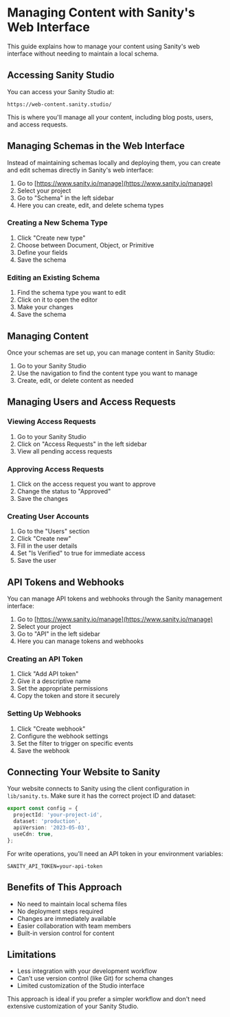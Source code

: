 # Managing Content with Sanity's Web Interface

This guide explains how to manage your content using Sanity's web interface without needing to maintain a local schema.

## Accessing Sanity Studio

You can access your Sanity Studio at:
```
https://web-content.sanity.studio/
```

This is where you'll manage all your content, including blog posts, users, and access requests.

## Managing Schemas in the Web Interface

Instead of maintaining schemas locally and deploying them, you can create and edit schemas directly in Sanity's web interface:

1. Go to [https://www.sanity.io/manage](https://www.sanity.io/manage)
2. Select your project
3. Go to "Schema" in the left sidebar
4. Here you can create, edit, and delete schema types

### Creating a New Schema Type

1. Click "Create new type"
2. Choose between Document, Object, or Primitive
3. Define your fields
4. Save the schema

### Editing an Existing Schema

1. Find the schema type you want to edit
2. Click on it to open the editor
3. Make your changes
4. Save the schema

## Managing Content

Once your schemas are set up, you can manage content in Sanity Studio:

1. Go to your Sanity Studio
2. Use the navigation to find the content type you want to manage
3. Create, edit, or delete content as needed

## Managing Users and Access Requests

### Viewing Access Requests

1. Go to your Sanity Studio
2. Click on "Access Requests" in the left sidebar
3. View all pending access requests

### Approving Access Requests

1. Click on the access request you want to approve
2. Change the status to "Approved"
3. Save the changes

### Creating User Accounts

1. Go to the "Users" section
2. Click "Create new"
3. Fill in the user details
4. Set "Is Verified" to true for immediate access
5. Save the user

## API Tokens and Webhooks

You can manage API tokens and webhooks through the Sanity management interface:

1. Go to [https://www.sanity.io/manage](https://www.sanity.io/manage)
2. Select your project
3. Go to "API" in the left sidebar
4. Here you can manage tokens and webhooks

### Creating an API Token

1. Click "Add API token"
2. Give it a descriptive name
3. Set the appropriate permissions
4. Copy the token and store it securely

### Setting Up Webhooks

1. Click "Create webhook"
2. Configure the webhook settings
3. Set the filter to trigger on specific events
4. Save the webhook

## Connecting Your Website to Sanity

Your website connects to Sanity using the client configuration in `lib/sanity.ts`. Make sure it has the correct project ID and dataset:

```typescript
export const config = {
  projectId: 'your-project-id',
  dataset: 'production',
  apiVersion: '2023-05-03',
  useCdn: true,
};
```

For write operations, you'll need an API token in your environment variables:

```
SANITY_API_TOKEN=your-api-token
```

## Benefits of This Approach

- No need to maintain local schema files
- No deployment steps required
- Changes are immediately available
- Easier collaboration with team members
- Built-in version control for content

## Limitations

- Less integration with your development workflow
- Can't use version control (like Git) for schema changes
- Limited customization of the Studio interface

This approach is ideal if you prefer a simpler workflow and don't need extensive customization of your Sanity Studio.
